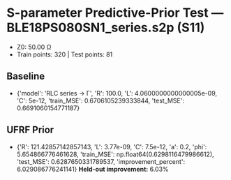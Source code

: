 # S-parameter Predictive-Prior Test — BLE18PS080SN1_series.s2p (S11)
- Z0: 50.00 Ω
- Train points: 320  |  Test points: 81

## Baseline
- {'model': 'RLC series -> Γ', 'R': 100.0, 'L': 4.0600000000000005e-09, 'C': 5e-12, 'train_MSE': 0.6706105239333844, 'test_MSE': 0.6691060154771187}

## UFRF Prior
- {'R': 121.42857142857143, 'L': 3.77e-09, 'C': 7.5e-12, 'a': 0.2, 'phi': 5.654866776461628, 'train_MSE': np.float64(0.6298116479986612), 'test_MSE': 0.6287650331789537, 'improvement_percent': 6.029086776241141}
**Held-out improvement:** 6.03%